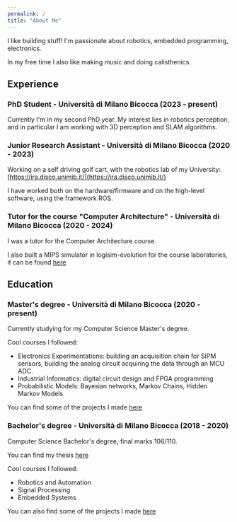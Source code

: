 ```yaml
---
permalink: /
title: "About Me"
---
```


I like building stuff!
I'm passionate about robotics, embedded programming, electronics.

In my free time I also like making music and doing calisthenics.

## Experience

### PhD Student - Università di Milano Bicocca (2023 - present)

Currently I'm in my second PhD year.
My interest lies in robotics perception, and in particular I am working with 3D perception and SLAM algorithms.

### Junior Research Assistant - Università di Milano Bicocca (2020 - 2023)
Working on a self driving golf cart, with the robotics lab of my University: [https://ira.disco.unimib.it/](https://ira.disco.unimib.it/)

I have worked both on the hardware/firmware and on the high-level software, using the framework ROS.

### Tutor for the course "Computer Architecture" - Università di Milano Bicocca (2020 - 2024)

I was a tutor for the Computer Architecture course.

I also built a MIPS simulator in logisim-evolution for the course laboratories, it can be found [here](https://github.com/fdila/MIPS-multicycle-datapath)

## Education

### Master's degree - Università di Milano Bicocca (2020 - present)
Currently studying for my Computer Science Master's degree.

Cool courses I followed:
- Electronics Experimentations: building an acquisition chain for SiPM sensors, building the analog circuit acquiring the data through an MCU ADC.
- Industrial Informatics: digital circuit design and FPGA programming
- Probabilistic Models: Bayesian networks, Markov Chains, Hidden Markov Models

You can find some of the projects I made [here](https://github.com/fdila/computer-science#master)

### Bachelor's degree - Università di Milano Bicocca (2018 - 2020)
Computer Science Bachelor's degree, final marks 106/110.

You can find my thesis [here](https://github.com/fdila/bachelor-thesis)

Cool courses I followed:
- Robotics and Automation
- Signal Processing
- Embedded Systems

You can also find some of the projects I made [here](https://github.com/fdila/computer-science#bachelor)
